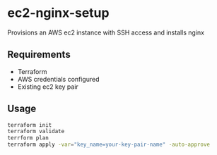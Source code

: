 # ec2-nginx-setup
Provisions an AWS ec2 instance with SSH access and installs nginx

## Requirements
- Terraform
- AWS credentials configured
- Existing ec2 key pair

## Usage
```bash
terraform init
terraform validate
terrform plan
terraform apply -var="key_name=your-key-pair-name" -auto-approve
